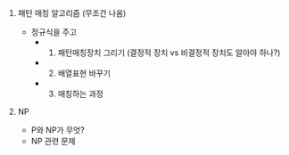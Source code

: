 1. 패턴 매칭 알고리즘 (무조건 나옴)

   - 정규식을 주고
     - 1. 패턴매칭장치 그리기 (결정적 장치 vs 비결정적 장치도 알아야 하나?)
     - 2. 배열표현 바꾸기
     - 3. 매칭하는 과정

2. NP
   - P와 NP가 무엇?
   - NP 관련 문제
